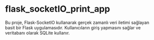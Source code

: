 # flask_socketIO_print_app
Bu proje, Flask-SocketIO kullanarak gerçek zamanlı veri iletimi sağlayan basit bir Flask uygulamasıdır. Kullanıcıların giriş yapmasını sağlar ve veritabanı olarak SQLite kullanır.
